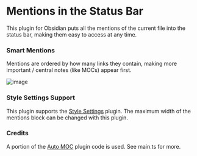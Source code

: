 # Mentions in the Status Bar
This plugin for Obsidian puts all the mentions of the current file into the status bar, making them easy to access at any time.

### Smart Mentions
Mentions are ordered by how many links they contain, making more important / central notes (like MOCs) appear first.

![image](https://user-images.githubusercontent.com/36495056/198428011-7758d5d5-32a2-4384-9da8-7bb27192ac1b.png)

### Style Settings Support
This plugin supports the [Style Settings](https://github.com/mgmeyers/obsidian-style-settings) plugin. The maximum width of the mentions block can be changed with this plugin.

### Credits
A portion of the [Auto MOC](https://github.com/dalcantara7/obsidian-auto-moc) plugin code is used. See main.ts for more.

